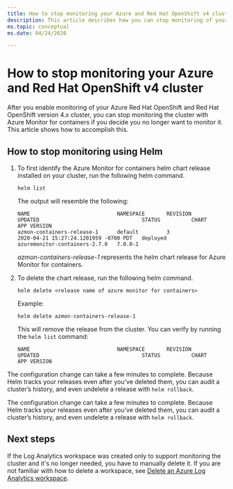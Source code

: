 ```yaml
---
title: How to stop monitoring your Azure and Red Hat OpenShift v4 cluster | Microsoft Docs
description: This article describes how you can stop monitoring of your Azure Red Hat OpenShift and Red Hat OpenShift version 4 cluster with Azure Monitor for containers.
ms.topic: conceptual
ms.date: 04/24/2020

---
```


# How to stop monitoring your Azure and Red Hat OpenShift v4 cluster

After you enable monitoring of your Azure Red Hat OpenShift and Red Hat OpenShift version 4.x cluster, you can stop monitoring the cluster with Azure Monitor for containers if you decide you no longer want to monitor it. This article shows how to accomplish this.  

## How to stop monitoring using Helm

1. To first identify the Azure Monitor for containers helm chart release installed on your cluster, run the following helm command.

    ```
    helm list
    ```

    The output will resemble the following:

    ```
    NAME                            NAMESPACE       REVISION        UPDATED                                 STATUS          CHART                           APP VERSION
    azmon-containers-release-1      default         3               2020-04-21 15:27:24.1201959 -0700 PDT   deployed        azuremonitor-containers-2.7.0   7.0.0-1
    ```

    *azmon-containers-release-1* represents the helm chart release for Azure Monitor for containers.

2. To delete the chart release, run the following helm command.

    `helm delete <release name of azure monitor for containers>`

    Example:

    `helm delete azmon-containers-release-1`

    This will remove the release from the cluster. You can verify by running the `helm list` command:

    ```
    NAME                            NAMESPACE       REVISION        UPDATED                                 STATUS          CHART                           APP VERSION
    ```

The configuration change can take a few minutes to complete. Because Helm tracks your releases even after you’ve deleted them, you can audit a cluster’s history, and even undelete a release with `helm rollback`.

The configuration change can take a few minutes to complete. Because Helm tracks your releases even after you’ve deleted them, you can audit a cluster’s history, and even undelete a release with `helm rollback`.

## Next steps

If the Log Analytics workspace was created only to support monitoring the cluster and it's no longer needed, you have to manually delete it. If you are not familiar with how to delete a workspace, see [Delete an Azure Log Analytics workspace](../../log-analytics/log-analytics-manage-del-workspace.md).
